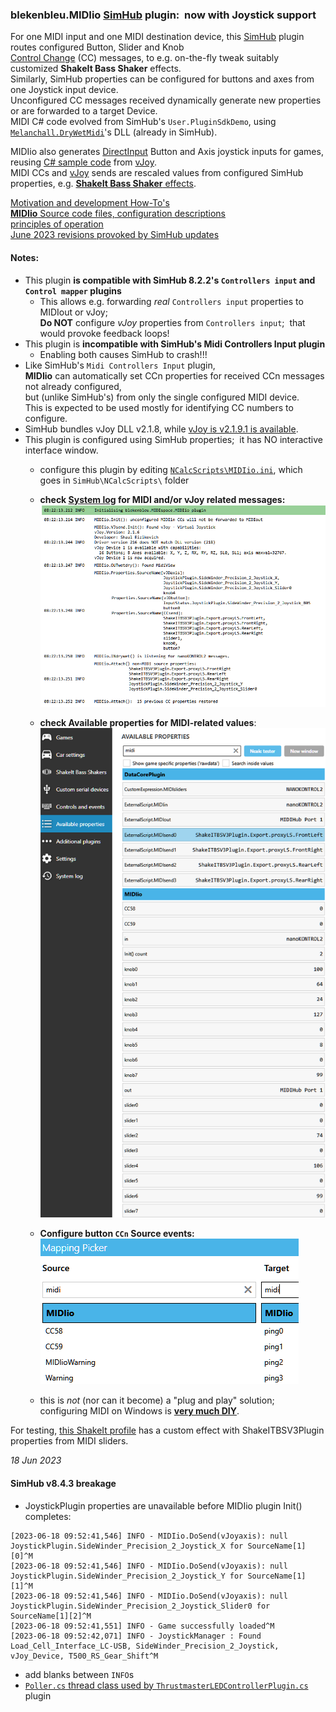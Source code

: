 ### blekenbleu.MIDIio [SimHub](https://www.simhubdash.com/) plugin:&nbsp; now with Joystick support
 For one MIDI input and one MIDI destination device, this [SimHub](https://github.com/SHWotever/SimHub) plugin routes configured Button, Slider and Knob  
 [Control Change](https://www.midi.org/specifications-old/item/table-3-control-change-messages-data-bytes-2) (CC) messages,
 to e.g. on-the-fly tweak suitably customized **ShakeIt Bass Shaker** effects.  
Similarly, SimHub properties can be configured for buttons and axes from one Joystick input device.  
Unconfigured CC messages received dynamically generate new properties or are forwarded to a target Device.  
MIDI C# code evolved from SimHub's `User.PluginSdkDemo`,
using [`Melanchall.DryWetMidi`](https://github.com/melanchall/drywetmidi)'s DLL (already in SimHub).  

MIDIio also generates [DirectInput](https://blekenbleu.github.io/Windows/HID.md) Button and Axis joystick inputs for games,
reusing [C# sample code](https://github.com/blekenbleu/vJoySDK) from [vJoy](https://github.com/njz3/vJoy).  
MIDI CCs and [vJoy](https://blekenbleu.github.io/Windows/HID) sends are rescaled values from configured SimHub properties,
 e.g. [**ShakeIt Bass Shaker** effects](https://github.com/SHWotever/SimHub/wiki/ShakeIt-V3-Effects-configuration).

[Motivation and development How-To's](https://blekenbleu.github.io/MIDI/plugin/)  
[**MIDIio** Source code files, configuration descriptions](docs/source.md)  
[principles of operation](docs/principles.md)  
[June 2023 revisions provoked by SimHub updates](docs/provoked.md)

#### Notes:
- This plugin **is compatible with SimHub 8.2.2's `Controllers input` and `Control mapper` plugins**  
  - This allows e.g. forwarding *real* `Controllers input` properties to MIDIout or vJoy;  
    **Do NOT** configure *vJoy* properties from `Controllers input`;&nbsp; that would provoke feedback loops!  
- This plugin is **incompatible with SimHub's Midi Controllers Input plugin**  
    - Enabling both causes SimHub to crash!!!   
- Like SimHub's `Midi Controllers Input` plugin,  
  **MIDIio** can automatically set CCn properties  for received CCn messages not already configured,  
  but (unlike SimHub's) from only the single configured MIDI device.  
  This is expected to be used mostly for identifying CC numbers to configure.
- SimHub bundles vJoy DLL v2.1.8, while [vJoy is v2.1.9.1 is available](https://sourceforge.net/projects/vjoystick/).  
- This plugin is configured using SimHub properties;&nbsp; it has NO interactive interface window.
    - configure this plugin by editing [`NCalcScripts\MIDIio.ini`](blob/main/NCalcScripts/MIDIio.ini), which goes in `SimHub\NCalcScripts\` folder 
    - **check [System log](docs/SimHub.txt) for MIDI and/or vJoy related messages:**  
      ![log messages](docs/log.png)  

    - **check Available properties for MIDI-related values**:
      ![Properties values](docs/properties.png)

    - **Configure button `CCn` Source events:**  
      ![button event names and actions](docs/events.png)  
    - this is *not* (nor can it become) a "plug and play" solution;  
      configuring MIDI on Windows is [**very much DIY**](https://www.racedepartment.com/threads/simhub-plugin-s-for-output-to-midi-and-vjoy.210079/).

For testing, [this ShakeIt profile](https://github.com/blekenbleu/SimHub-profiles/blob/main/Any%20Game%20-%20MIDIio_proxyLS.siprofile)
 has a custom effect with ShakeITBSV3Plugin properties from MIDI sliders.

*18 Jun 2023*  
#### SimHub v8.4.3 breakage  
- JoystickPlugin properties are unavailable before MIDIio plugin Init() completes:
```
[2023-06-18 09:52:41,546] INFO - MIDIio.DoSend(vJoyaxis): null JoystickPlugin.SideWinder_Precision_2_Joystick_X for SourceName[1][0]^M
[2023-06-18 09:52:41,546] INFO - MIDIio.DoSend(vJoyaxis): null JoystickPlugin.SideWinder_Precision_2_Joystick_Y for SourceName[1][1]^M
[2023-06-18 09:52:41,546] INFO - MIDIio.DoSend(vJoyaxis): null JoystickPlugin.SideWinder_Precision_2_Joystick_Slider0 for SourceName[1][2]^M
[2023-06-18 09:52:41,551] INFO - Game successfully loaded^M
[2023-06-18 09:52:42,071] INFO - JoystickManager : Found Load_Cell_Interface_LC-USB, SideWinder_Precision_2_Joystick, vJoy_Device, T500_RS_Gear_Shift^M 
```
- add blanks between `INFO`s
- [`Poller.cs` thread class used by `ThrustmasterLEDControllerPlugin.cs`](https://gitlab.com/prodigal.knight/simhub-thrustmaster-wheel-led-controller) plugin
